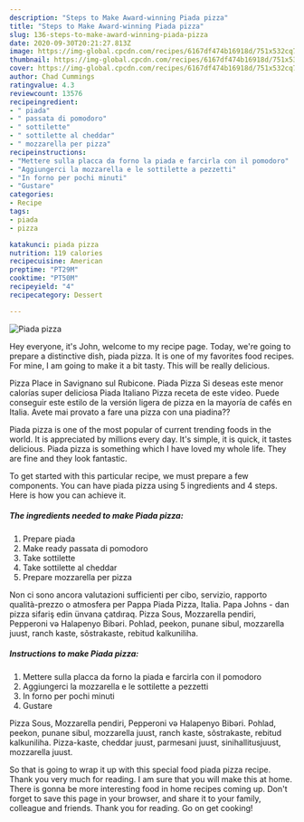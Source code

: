 ```yaml
---
description: "Steps to Make Award-winning Piada pizza"
title: "Steps to Make Award-winning Piada pizza"
slug: 136-steps-to-make-award-winning-piada-pizza
date: 2020-09-30T20:21:27.813Z
image: https://img-global.cpcdn.com/recipes/6167df474b16918d/751x532cq70/piada-pizza-recipe-main-photo.jpg
thumbnail: https://img-global.cpcdn.com/recipes/6167df474b16918d/751x532cq70/piada-pizza-recipe-main-photo.jpg
cover: https://img-global.cpcdn.com/recipes/6167df474b16918d/751x532cq70/piada-pizza-recipe-main-photo.jpg
author: Chad Cummings
ratingvalue: 4.3
reviewcount: 13576
recipeingredient:
- " piada"
- " passata di pomodoro"
- " sottilette"
- " sottilette al cheddar"
- " mozzarella per pizza"
recipeinstructions:
- "Mettere sulla placca da forno la piada e farcirla con il pomodoro"
- "Aggiungerci la mozzarella e le sottilette a pezzetti"
- "In forno per pochi minuti"
- "Gustare"
categories:
- Recipe
tags:
- piada
- pizza

katakunci: piada pizza 
nutrition: 119 calories
recipecuisine: American
preptime: "PT29M"
cooktime: "PT50M"
recipeyield: "4"
recipecategory: Dessert

---
```



![Piada pizza](https://img-global.cpcdn.com/recipes/6167df474b16918d/751x532cq70/piada-pizza-recipe-main-photo.jpg)

Hey everyone, it's John, welcome to my recipe page. Today, we're going to prepare a distinctive dish, piada pizza. It is one of my favorites food recipes. For mine, I am going to make it a bit tasty. This will be really delicious.

Pizza Place in Savignano sul Rubicone. Piada Pizza Si deseas este menor calorías super deliciosa Piada Italiano Pizza receta de este video. Puede conseguir este estilo de la versión ligera de pizza en la mayoría de cafés en Italia. Avete mai provato a fare una pizza con una piadina??

Piada pizza is one of the most popular of current trending foods in the world. It is appreciated by millions every day. It's simple, it is quick, it tastes delicious. Piada pizza is something which I have loved my whole life. They are fine and they look fantastic.


To get started with this particular recipe, we must prepare a few components. You can have piada pizza using 5 ingredients and 4 steps. Here is how you can achieve it.

<!--inarticleads1-->

##### The ingredients needed to make Piada pizza:

1. Prepare  piada
1. Make ready  passata di pomodoro
1. Take  sottilette
1. Take  sottilette al cheddar
1. Prepare  mozzarella per pizza


Non ci sono ancora valutazioni sufficienti per cibo, servizio, rapporto qualità-prezzo o atmosfera per Pappa Piada Pizza, Italia. Papa Johns - dan pizza sifariş edin ünvana çatdıraq. Pizza Sous, Mozzarella pendiri, Pepperoni və Halapenyo Bibəri. Pohlad, peekon, punane sibul, mozzarella juust, ranch kaste, sõstrakaste, rebitud kalkuniliha. 

<!--inarticleads2-->

##### Instructions to make Piada pizza:

1. Mettere sulla placca da forno la piada e farcirla con il pomodoro
1. Aggiungerci la mozzarella e le sottilette a pezzetti
1. In forno per pochi minuti
1. Gustare


Pizza Sous, Mozzarella pendiri, Pepperoni və Halapenyo Bibəri. Pohlad, peekon, punane sibul, mozzarella juust, ranch kaste, sõstrakaste, rebitud kalkuniliha. Pizza-kaste, cheddar juust, parmesani juust, sinihallitusjuust, mozzarella juust. 

So that is going to wrap it up with this special food piada pizza recipe. Thank you very much for reading. I am sure that you will make this at home. There is gonna be more interesting food in home recipes coming up. Don't forget to save this page in your browser, and share it to your family, colleague and friends. Thank you for reading. Go on get cooking!
